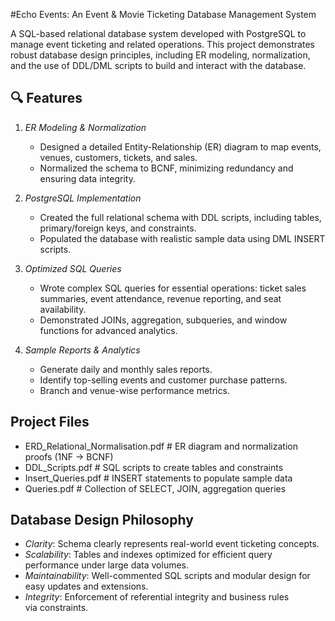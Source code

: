 #Echo Events: An Event & Movie Ticketing Database Management System

A SQL-based relational database system developed with PostgreSQL to manage event ticketing and related operations. This project demonstrates robust database design principles, including ER modeling, normalization, and the use of DDL/DML scripts to build and interact with the database.

## 🔍 Features

1. *ER Modeling & Normalization*

   * Designed a detailed Entity-Relationship (ER) diagram to map events, venues, customers, tickets, and sales.
   * Normalized the schema to BCNF, minimizing redundancy and ensuring data integrity.
    
2. *PostgreSQL Implementation*

   * Created the full relational schema with DDL scripts, including tables, primary/foreign keys, and constraints.
   * Populated the database with realistic sample data using DML INSERT scripts.
    
3. *Optimized SQL Queries*

   * Wrote complex SQL queries for essential operations: ticket sales summaries, event attendance, revenue reporting, and seat availability.
   * Demonstrated JOINs, aggregation, subqueries, and window functions for advanced analytics.
    
4. *Sample Reports & Analytics*

   * Generate daily and monthly sales reports.
   * Identify top-selling events and customer purchase patterns.
   * Branch and venue-wise performance metrics.

## Project Files

- ERD_Relational_Normalisation.pdf      # ER diagram and normalization proofs (1NF → BCNF)
- DDL_Scripts.pdf                       # SQL scripts to create tables and constraints
- Insert_Queries.pdf                    # INSERT statements to populate sample data
- Queries.pdf                           # Collection of SELECT, JOIN, aggregation queries


## Database Design Philosophy

* *Clarity*: Schema clearly represents real-world event ticketing concepts.
* *Scalability*: Tables and indexes optimized for efficient query performance under large data volumes.
* *Maintainability*: Well-commented SQL scripts and modular design for easy updates and extensions.
* *Integrity*: Enforcement of referential integrity and business rules via constraints.

